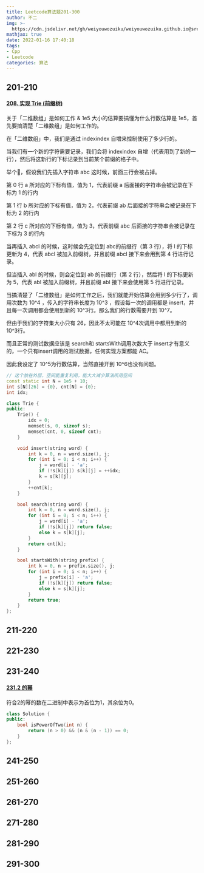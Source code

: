```yaml
---
title: Leetcode算法题201-300
author: 不二
img: >-
  https://cdn.jsdelivr.net/gh/weiyouwozuiku/weiyouwozuiku.github.io@src/source/_posts/PageImg/算法/Leetcode算法题201-300.jpeg
mathjax: true
date: 2022-01-16 17:40:18
tags: 
- Cpp
- Leetcode
categories: 算法
---
```


## 201-210

#### [208. 实现 Trie (前缀树)](https://leetcode-cn.com/problems/implement-trie-prefix-tree/)

关于「二维数组」是如何工作 & 1e5 大小的估算要搞懂为什么行数估算是 1e5，首先要搞清楚「二维数组」是如何工作的。

在「二维数组」中，我们是通过 indexindex 自增来控制使用了多少行的。

当我们有一个新的字符需要记录，我们会将 indexindex 自增（代表用到了新的一行），然后将这新行的下标记录到当前某个前缀的格子中。

举个🌰，假设我们先插入字符串 abc 这时候，前面三行会被占掉。

第 0 行 a 所对应的下标有值，值为 1，代表前缀 a 后面接的字符串会被记录在下标为 1 的行内

第 1 行 b 所对应的下标有值，值为 2，代表前缀 ab 后面接的字符串会被记录在下标为 2 的行内

第 2 行 c 所对应的下标有值，值为 3，代表前缀 abc 后面接的字符串会被记录在下标为 3 的行内

当再插入 abcl 的时候，这时候会先定位到 abc的前缀行（第 3 行），将 l 的下标更新为 4，代表 abcl 被加入前缀树，并且前缀 abcl 接下来会用到第 4 行进行记录。

但当插入 abl 的时候，则会定位到 ab 的前缀行（第 2 行），然后将 l 的下标更新为 5，代表 abl 被加入前缀树，并且前缀 abl 接下来会使用第 5 行进行记录。

当搞清楚了「二维数组」是如何工作之后，我们就能开始估算会用到多少行了，调用次数为 10^4 ，传入的字符串长度为 10^3 ，假设每一次的调用都是 insert，并且每一次调用都会使用到新的 10^3行。那么我们的行数需要开到 10^7。

但由于我们的字符集大小只有 26，因此不太可能在 10^4次调用中都用到新的 10^3行。

而且正常的测试数据应该是 search和 startsWith调用次数大于 insert才有意义的，一个只有insert调用的测试数据，任何实现方案都能 AC。

因此我设定了 10^5为行数估算，当然直接开到 10^6也没有问题。

```cpp
// 这个放在外层，空间能重复利用，能大大减少算法所用空间
const static int N = 1e5 + 10;
int s[N][26] = {0}, cnt[N] = {0};
int idx;

class Trie {
public:
    Trie() {
        idx = 0;
        memset(s, 0, sizeof s);
        memset(cnt, 0, sizeof cnt);
    }

    void insert(string word) {
        int k = 0, n = word.size(), j;
        for (int i = 0; i < n; i++) {
            j = word[i] - 'a';
            if (!s[k][j]) s[k][j] = ++idx;
            k = s[k][j];
        }
        ++cnt[k];
    }

    bool search(string word) {
        int k = 0, n = word.size(), j;
        for (int i = 0; i < n; i++) {
            j = word[i] - 'a';
            if (!s[k][j]) return false;
            else k = s[k][j];
        }
        return cnt[k];
    }

    bool startsWith(string prefix) {
        int k = 0, n = prefix.size(), j;
        for (int i = 0; i < n; i++) {
            j = prefix[i] - 'a';
            if (!s[k][j]) return false;
            else k = s[k][j];
        }
        return true;
    }
};
```





## 211-220
## 221-230
## 231-240

#### [231.2 的幂](https://leetcode-cn.com/problems/power-of-two/)

符合2的幂的数在二进制中表示为首位为1，其余位为0。

```cpp
class Solution {
public:
    bool isPowerOfTwo(int n) {
        return (n > 0) && (n & (n - 1)) == 0;
    }
};
```



## 241-250
## 251-260
## 261-270
## 271-280
## 281-290
## 291-300

